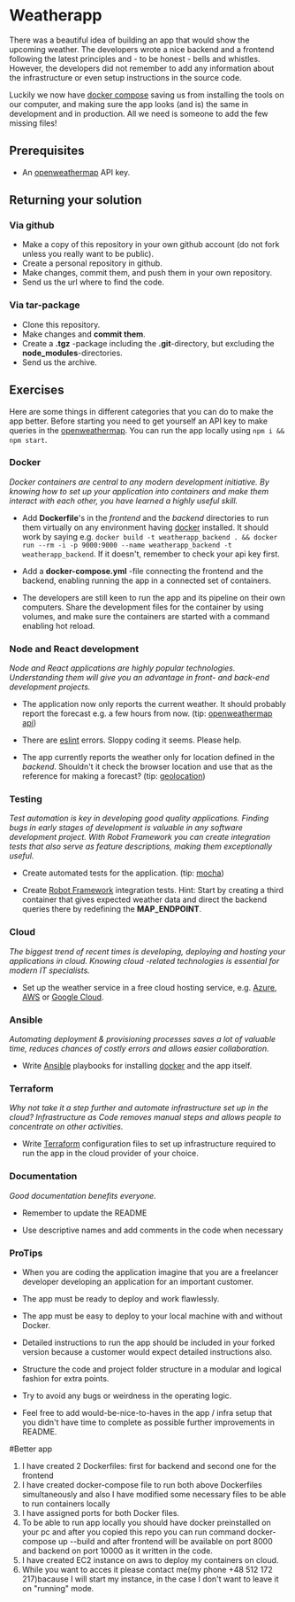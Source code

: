 # Weatherapp

There was a beautiful idea of building an app that would show the upcoming weather. The developers wrote a nice backend and a frontend following the latest principles and - to be honest - bells and whistles. However, the developers did not remember to add any information about the infrastructure or even setup instructions in the source code.

Luckily we now have [docker compose](https://docs.docker.com/compose/) saving us from installing the tools on our computer, and making sure the app looks (and is) the same in development and in production. All we need is someone to add the few missing files!

## Prerequisites

* An [openweathermap](http://openweathermap.org/) API key.

## Returning your solution

### Via github

* Make a copy of this repository in your own github account (do not fork unless you really want to be public).
* Create a personal repository in github.
* Make changes, commit them, and push them in your own repository.
* Send us the url where to find the code.

### Via tar-package

* Clone this repository.
* Make changes and **commit them**.
* Create a **.tgz** -package including the **.git**-directory, but excluding the **node_modules**-directories.
* Send us the archive.

## Exercises

Here are some things in different categories that you can do to make the app better. Before starting you need to get yourself an API key to make queries in the [openweathermap](http://openweathermap.org/). You can run the app locally using `npm i && npm start`.

### Docker

*Docker containers are central to any modern development initiative. By knowing how to set up your application into containers and make them interact with each other, you have learned a highly useful skill.*

* Add **Dockerfile**'s in the *frontend* and the *backend* directories to run them virtually on any environment having [docker](https://www.docker.com/) installed. It should work by saying e.g. `docker build -t weatherapp_backend . && docker run --rm -i -p 9000:9000 --name weatherapp_backend -t weatherapp_backend`. If it doesn't, remember to check your api key first.

* Add a **docker-compose.yml** -file connecting the frontend and the backend, enabling running the app in a connected set of containers.

* The developers are still keen to run the app and its pipeline on their own computers. Share the development files for the container by using volumes, and make sure the containers are started with a command enabling hot reload.

### Node and React development

*Node and React applications are highly popular technologies. Understanding them will give you an advantage in front- and back-end development projects.*

* The application now only reports the current weather. It should probably report the forecast e.g. a few hours from now. (tip: [openweathermap api](https://openweathermap.org/forecast5))

* There are [eslint](http://eslint.org/) errors. Sloppy coding it seems. Please help.

* The app currently reports the weather only for location defined in the *backend*. Shouldn't it check the browser location and use that as the reference for making a forecast? (tip: [geolocation](https://developer.mozilla.org/en-US/docs/Web/API/Geolocation/Using_geolocation))

### Testing

*Test automation is key in developing good quality applications. Finding bugs in early stages of development is valuable in any software development project. With Robot Framework you can create integration tests that also serve as feature descriptions, making them exceptionally useful.*

* Create automated tests for the application. (tip: [mocha](https://mochajs.org/))

* Create [Robot Framework](http://robotframework.org/) integration tests. Hint: Start by creating a third container that gives expected weather data and direct the backend queries there by redefining the **MAP_ENDPOINT**.

### Cloud

*The biggest trend of recent times is developing, deploying and hosting your applications in cloud. Knowing cloud -related technologies is essential for modern IT specialists.*

* Set up the weather service in a free cloud hosting service, e.g. [Azure](https://azure.microsoft.com/en-us/free/), [AWS](https://aws.amazon.com/free/) or [Google Cloud](https://cloud.google.com/free/).

### Ansible

*Automating deployment & provisioning processes saves a lot of valuable time, reduces chances of costly errors and allows easier collaboration.*

* Write [Ansible](http://docs.ansible.com/ansible/intro.html) playbooks for installing [docker](https://www.docker.com/) and the app itself.

### Terraform

*Why not take it a step further and automate infrastructure set up in the cloud? Infrastructure as Code removes manual steps and allows people to concentrate on other activities.*

* Write [Terraform](https://www.terraform.io/) configuration files to set up infrastructure required to run the app in the cloud provider of your choice.

### Documentation

*Good documentation benefits everyone.*

* Remember to update the README

* Use descriptive names and add comments in the code when necessary

### ProTips

* When you are coding the application imagine that you are a freelancer developer developing an application for an important customer.

* The app must be ready to deploy and work flawlessly.

* The app must be easy to deploy to your local machine with and without Docker. 

* Detailed instructions to run the app should be included in your forked version because a customer would expect detailed instructions also.

* Structure the code and project folder structure in a modular and logical fashion for extra points.

* Try to avoid any bugs or weirdness in the operating logic.

* Feel free to add would-be-nice-to-haves in the app / infra setup that you didn't have time to complete as possible further improvements in README.



#Better app
1. I have created 2 Dockerfiles: first for backend and second one for the frontend
2. I have created docker-compose file to run both above Dockerfiles simultaneously and also I have modified some necessary files to be able to run containers locally
3. I have assigned ports for both Docker files.
4. To be able to run app locally you should have docker preinstalled on your pc and after you copied this repo you can run command docker-compose up --build and after frontend will be available on port 8000 and backend on port 10000 as it written in the code.
5. I have created EC2 instance on aws to deploy my containers on cloud.
6. While you want to acces it please contact me(my phone +48 512 172 217)bacause I will start my instance, in the case I don't want to leave it on "running" mode. 
